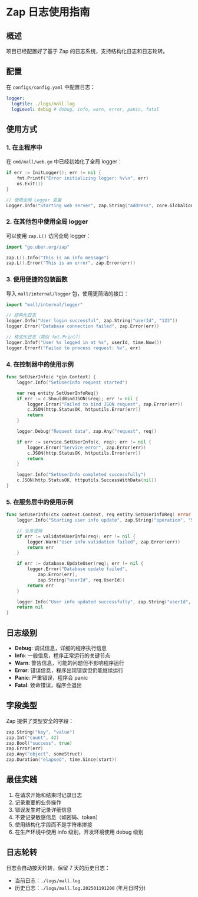 # Zap 日志使用指南

## 概述

项目已经配置好了基于 Zap 的日志系统，支持结构化日志和日志轮转。

## 配置

在 `configs/config.yaml` 中配置日志：

```yaml
logger:
  logFile: ./logs/mall.log
  logLevel: debug # debug, info, warn, error, panic, fatal
```

## 使用方式

### 1. 在主程序中

在 `cmd/mall/web.go` 中已经初始化了全局 logger：

```go
if err := InitLogger(); err != nil {
    fmt.Printf("Error initializing logger: %v\n", err)
    os.Exit(1)
}

// 使用全局 Logger 变量
Logger.Info("Starting web server", zap.String("address", core.GlobalConfig.Server.Addr))
```

### 2. 在其他包中使用全局 logger

可以使用 `zap.L()` 访问全局 logger：

```go
import "go.uber.org/zap"

zap.L().Info("This is an info message")
zap.L().Error("This is an error", zap.Error(err))
```

### 3. 使用便捷的包装函数

导入 `mall/internal/logger` 包，使用更简洁的接口：

```go
import "mall/internal/logger"

// 结构化日志
logger.Info("User login successful", zap.String("userId", "123"))
logger.Error("Database connection failed", zap.Error(err))

// 格式化日志（类似 fmt.Printf）
logger.Infof("User %s logged in at %s", userId, time.Now())
logger.Errorf("Failed to process request: %v", err)
```

### 4. 在控制器中的使用示例

```go
func SetUserInfo(c *gin.Context) {
    logger.Info("SetUserInfo request started")

    var req entity.SetUserInfoReq{}
    if err := c.ShouldBindJSON(&req); err != nil {
        logger.Error("Failed to bind JSON request", zap.Error(err))
        c.JSON(http.StatusOK, httputils.Error(err))
        return
    }

    logger.Debug("Request data", zap.Any("request", req))

    if err := service.SetUserInfo(c, req); err != nil {
        logger.Error("Service error", zap.Error(err))
        c.JSON(http.StatusOK, httputils.Error(err))
        return
    }

    logger.Info("SetUserInfo completed successfully")
    c.JSON(http.StatusOK, httputils.SuccessWithData(nil))
}
```

### 5. 在服务层中的使用示例

```go
func SetUserInfo(ctx context.Context, req entity.SetUserInfoReq) error {
    logger.Info("Starting user info update", zap.String("operation", "SetUserInfo"))

    // 业务逻辑
    if err := validateUserInfo(req); err != nil {
        logger.Warn("User info validation failed", zap.Error(err))
        return err
    }

    if err := database.UpdateUser(req); err != nil {
        logger.Error("Database update failed",
            zap.Error(err),
            zap.String("userId", req.UserId))
        return err
    }

    logger.Info("User info updated successfully", zap.String("userId", req.UserId))
    return nil
}
```

## 日志级别

- **Debug**: 调试信息，详细的程序执行信息
- **Info**: 一般信息，程序正常运行的关键节点
- **Warn**: 警告信息，可能的问题但不影响程序运行
- **Error**: 错误信息，程序出现错误但仍能继续运行
- **Panic**: 严重错误，程序会 panic
- **Fatal**: 致命错误，程序会退出

## 字段类型

Zap 提供了类型安全的字段：

```go
zap.String("key", "value")
zap.Int("count", 42)
zap.Bool("success", true)
zap.Error(err)
zap.Any("object", someStruct)
zap.Duration("elapsed", time.Since(start))
```

## 最佳实践

1. 在请求开始和结束时记录日志
2. 记录重要的业务操作
3. 错误发生时记录详细信息
4. 不要记录敏感信息（如密码、token）
5. 使用结构化字段而不是字符串拼接
6. 在生产环境中使用 info 级别，开发环境使用 debug 级别

## 日志轮转

日志会自动按天轮转，保留 7 天的历史日志：

- 当前日志：`./logs/mall.log`
- 历史日志：`./logs/mall.log.202501191200` (年月日时分)
